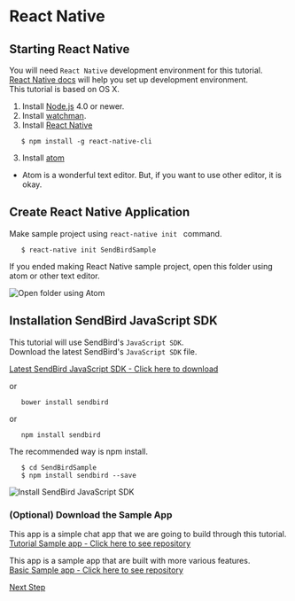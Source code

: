 React Native
===========

## Starting React Native  

You will need `React Native` development environment for this tutorial.  
[React Native docs](http://facebook.github.io/react-native/docs/getting-started.html#content) will help you set up development environment.  
This tutorial is based on OS X.  

1. Install [Node.js](https://nodejs.org/en/) 4.0 or newer.  
2. Install [watchman](https://facebook.github.io/watchman/docs/install.html).  
3. Install [React Native](http://facebook.github.io/react-native/)  
  
```unix  
   $ npm install -g react-native-cli  
```  

3. Install [atom](https://atom.io/)  
 - Atom is a wonderful text editor. But, if you want to use other editor, it is okay.    


## Create React Native Application  
Make sample project using `react-native init ` command.  

```unix  
   $ react-native init SendBirdSample  
```  

If you ended making React Native sample project, open this folder using atom or other text editor.

![Open folder using Atom](https://s3-ap-northeast-1.amazonaws.com/sendbird-react-native-tutorial-image/atom_init.png)  


## Installation SendBird JavaScript SDK
This tutorial will use SendBird's `JavaScript SDK`.  
Download the latest SendBird's `JavaScript SDK` file.  

<a class="sendbird-btn sendbird-btn--green" href="https://github.com/smilefam/SendBird-SDK-JavaScript" target="_blank">Latest SendBird JavaScript SDK - Click here to download</a>  

or  

```unix  
   bower install sendbird  
```  

or  
  
```unix  
   npm install sendbird  
```  

The recommended way is npm install.  
  
```unix  
   $ cd SendBirdSample  
   $ npm install sendbird --save  
```  
  
![Install SendBird JavaScript SDK](https://s3-ap-northeast-1.amazonaws.com/sendbird-react-native-tutorial-image/install_sdk.png)  


### (Optional) Download the Sample App  
This app is a simple chat app that we are going to build through this tutorial.  
<a class="sendbird-btn sendbird-btn--green" href="https://github.com/smilefam/SendBird-JavaScript/tree/master/tutorial-react-native-sample/SendBirdSample" target="_blank">Tutorial Sample app - Click here to see repository</a>  

This app is a sample app that are built with more various features.  
<a class="sendbird-btn sendbird-btn--green" href="https://github.com/smilefam/SendBird-JavaScript/tree/master/basic-react-native-sample/SendBirdReactNativeSample" target="_blank">Basic Sample app - Click here to see repository</a>  
  
[Next Step](create_login.md)  
